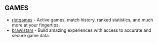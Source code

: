 ## GAMES
  - [riotgames](https://developer.riotgames.com/) - Active games, match history, ranked statistics, and much more at your fingertips.
  - [brawlstars](https://developer.brawlstars.com/#/) - Build amazing experiences with access to accurate and secure game data.
